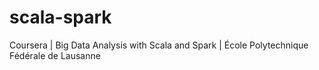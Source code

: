 # scala-spark
Coursera | Big Data Analysis with Scala and Spark | École Polytechnique Fédérale de Lausanne
